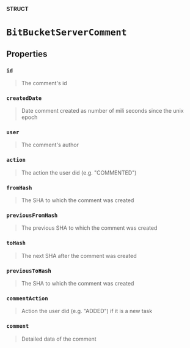**STRUCT**

# `BitBucketServerComment`

## Properties
### `id`

> The comment's id

### `createdDate`

> Date comment created as number of mili seconds since the unix epoch

### `user`

> The comment's author

### `action`

> The action the user did (e.g. "COMMENTED")

### `fromHash`

> The SHA to which the comment was created

### `previousFromHash`

> The previous SHA to which the comment was created

### `toHash`

> The next SHA after the comment was created

### `previousToHash`

> The SHA to which the comment was created

### `commentAction`

> Action the user did (e.g. "ADDED") if it is a new task

### `comment`

> Detailed data of the comment

